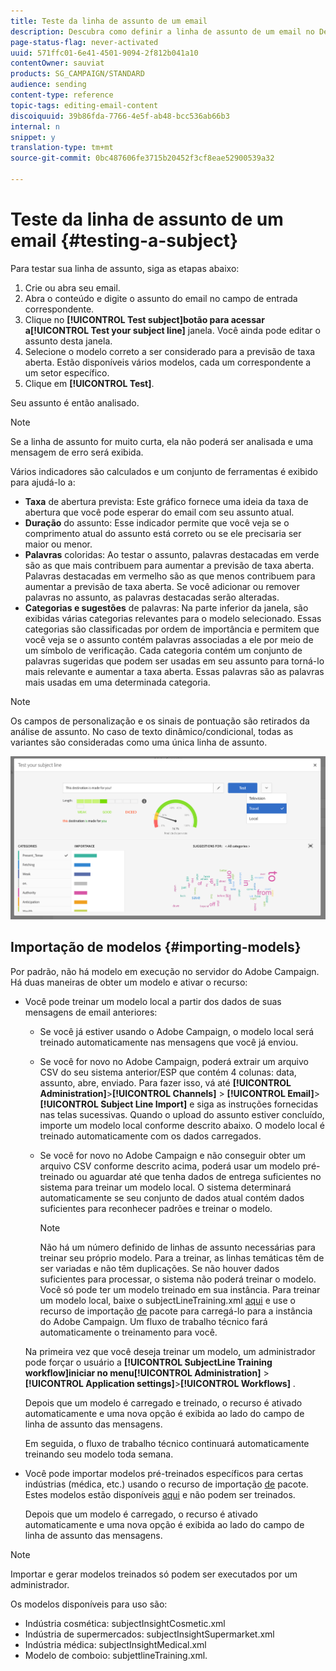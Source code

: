 ```yaml
---
title: Teste da linha de assunto de um email
description: Descubra como definir a linha de assunto de um email no Designer de email.
page-status-flag: never-activated
uuid: 571ffc01-6e41-4501-9094-2f812b041a10
contentOwner: sauviat
products: SG_CAMPAIGN/STANDARD
audience: sending
content-type: reference
topic-tags: editing-email-content
discoiquuid: 39b86fda-7766-4e5f-ab48-bcc536ab66b3
internal: n
snippet: y
translation-type: tm+mt
source-git-commit: 0bc487606fe3715b20452f3cf8eae52900539a32

---
```


# Teste da linha de assunto de um email {#testing-a-subject}

Para testar sua linha de assunto, siga as etapas abaixo:

1. Crie ou abra seu email.
1. Abra o conteúdo e digite o assunto do email no campo de entrada correspondente.
1. Clique no **[!UICONTROL Test subject]**botão para acessar a**[!UICONTROL Test your subject line]** janela. Você ainda pode editar o assunto desta janela.
1. Selecione o modelo correto a ser considerado para a previsão de taxa aberta. Estão disponíveis vários modelos, cada um correspondente a um setor específico.
1. Clique em **[!UICONTROL Test]**.

Seu assunto é então analisado.

>[!NOTE]
>
>Se a linha de assunto for muito curta, ela não poderá ser analisada e uma mensagem de erro será exibida.

Vários indicadores são calculados e um conjunto de ferramentas é exibido para ajudá-lo a:

* **Taxa** de abertura prevista: Este gráfico fornece uma ideia da taxa de abertura que você pode esperar do email com seu assunto atual.
* **Duração** do assunto: Esse indicador permite que você veja se o comprimento atual do assunto está correto ou se ele precisaria ser maior ou menor.
* **Palavras** coloridas: Ao testar o assunto, palavras destacadas em verde são as que mais contribuem para aumentar a previsão de taxa aberta. Palavras destacadas em vermelho são as que menos contribuem para aumentar a previsão de taxa aberta. Se você adicionar ou remover palavras no assunto, as palavras destacadas serão alteradas.
* **Categorias e sugestões** de palavras: Na parte inferior da janela, são exibidas várias categorias relevantes para o modelo selecionado. Essas categorias são classificadas por ordem de importância e permitem que você veja se o assunto contém palavras associadas a ele por meio de um símbolo de verificação. Cada categoria contém um conjunto de palavras sugeridas que podem ser usadas em seu assunto para torná-lo mais relevante e aumentar a taxa aberta. Essas palavras são as palavras mais usadas em uma determinada categoria.

>[!NOTE]
>
>Os campos de personalização e os sinais de pontuação são retirados da análise de assunto. No caso de texto dinâmico/condicional, todas as variantes são consideradas como uma única linha de assunto.

![](assets/predictive_subject_line_example.png)

## Importação de modelos {#importing-models}

Por padrão, não há modelo em execução no servidor do Adobe Campaign. Há duas maneiras de obter um modelo e ativar o recurso:

* Você pode treinar um modelo local a partir dos dados de suas mensagens de email anteriores:

   * Se você já estiver usando o Adobe Campaign, o modelo local será treinado automaticamente nas mensagens que você já enviou.
   * Se você for novo no Adobe Campaign, poderá extrair um arquivo CSV do seu sistema anterior/ESP que contém 4 colunas: data, assunto, abre, enviado. Para fazer isso, vá até **[!UICONTROL Administration]**>**[!UICONTROL Channels]** > **[!UICONTROL Email]**>**[!UICONTROL Subject Line Import]** e siga as instruções fornecidas nas telas sucessivas. Quando o upload do assunto estiver concluído, importe um modelo local conforme descrito abaixo. O modelo local é treinado automaticamente com os dados carregados.
   * Se você for novo no Adobe Campaign e não conseguir obter um arquivo CSV conforme descrito acima, poderá usar um modelo pré-treinado ou aguardar até que tenha dados de entrega suficientes no sistema para treinar um modelo local. O sistema determinará automaticamente se seu conjunto de dados atual contém dados suficientes para reconhecer padrões e treinar o modelo.

      >[!NOTE]
      >
      >Não há um número definido de linhas de assunto necessárias para treinar seu próprio modelo. Para a treinar, as linhas temáticas têm de ser variadas e não têm duplicações. Se não houver dados suficientes para processar, o sistema não poderá treinar o modelo. Você só pode ter um modelo treinado em sua instância.
   Para treinar um modelo local, baixe o subjectLineTraining.xml [aqui](https://support.neolane.net/webApp/downloadCenter?__userConfig=psaDownloadCenter) e use o recurso de importação [de](../../automating/using/managing-packages.md) pacote para carregá-lo para a instância do Adobe Campaign. Um fluxo de trabalho técnico fará automaticamente o treinamento para você.

   Na primeira vez que você deseja treinar um modelo, um administrador pode forçar o usuário a **[!UICONTROL SubjectLine Training workflow]**iniciar no menu**[!UICONTROL Administration]** > **[!UICONTROL Application settings]**>**[!UICONTROL Workflows]** .

   Depois que um modelo é carregado e treinado, o recurso é ativado automaticamente e uma nova opção é exibida ao lado do campo de linha de assunto das mensagens.

   Em seguida, o fluxo de trabalho técnico continuará automaticamente treinando seu modelo toda semana.

* Você pode importar modelos pré-treinados específicos para certas indústrias (médica, etc.) usando o recurso de importação [de](../../automating/using/managing-packages.md) pacote. Estes modelos estão disponíveis [aqui](https://support.neolane.net/webApp/downloadCenter?__userConfig=psaDownloadCenter) e não podem ser treinados.

   Depois que um modelo é carregado, o recurso é ativado automaticamente e uma nova opção é exibida ao lado do campo de linha de assunto das mensagens.

>[!NOTE]
>
>Importar e gerar modelos treinados só podem ser executados por um administrador.

Os modelos disponíveis para uso são:

* Indústria cosmética: subjectInsightCosmetic.xml
* Indústria de supermercados: subjectInsightSupermarket.xml
* Indústria médica: subjectInsightMedical.xml
* Modelo de comboio: subjettlineTraining.xml.
